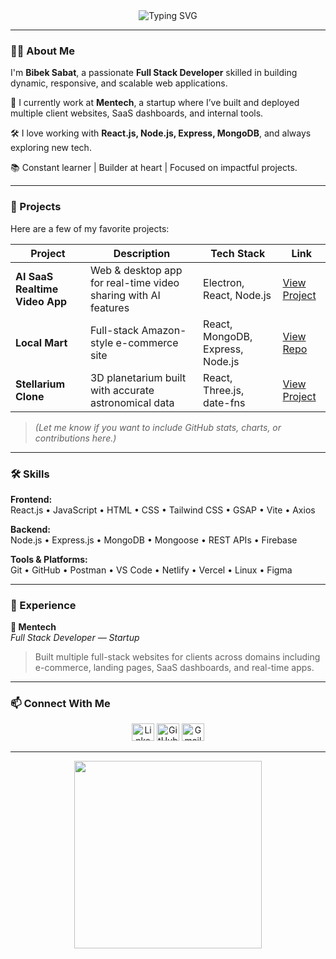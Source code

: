 <!-- Banner -->
<div align="center">
  <img src="https://readme-typing-svg.demolab.com?font=Fira+Code&weight=500&size=20&pause=1000&color=51C1F7&center=true&vCenter=true&width=480&lines=Hi+I'm+Bibek+Sabat;Full+Stack+Developer+%7C+React+%7C+Node.js+%7C+MongoDB;Building+Innovative+Web+Experiences" alt="Typing SVG" />
</div>

<!-- Profile Image (optional) -->
<!-- <p align="center"><img src="your-profile-image-url" width="180"></p> -->

---

### 👨‍💻 About Me
I'm **Bibek Sabat**, a passionate **Full Stack Developer** skilled in building dynamic, responsive, and scalable web applications.  

💼 I currently work at **Mentech**, a startup where I’ve built and deployed multiple client websites, SaaS dashboards, and internal tools.

🛠️ I love working with **React.js, Node.js, Express, MongoDB**, and always exploring new tech.

📚 Constant learner | Builder at heart | Focused on impactful projects.

---

### 🚀 Projects

Here are a few of my favorite projects:

| Project | Description | Tech Stack | Link |
|--------|-------------|------------|------|
| **AI SaaS Realtime Video App** | Web & desktop app for real-time video sharing with AI features | Electron, React, Node.js | [View Project](#) |
| **Local Mart** | Full-stack Amazon-style e-commerce site | React, MongoDB, Express, Node.js | [View Repo](#) |
| **Stellarium Clone** | 3D planetarium built with accurate astronomical data | React, Three.js, date-fns | [View Project](#) |

> *(Let me know if you want to include GitHub stats, charts, or contributions here.)*

---

### 🛠️ Skills

**Frontend:**  
React.js • JavaScript • HTML • CSS • Tailwind CSS • GSAP • Vite • Axios

**Backend:**  
Node.js • Express.js • MongoDB • Mongoose • REST APIs • Firebase

**Tools & Platforms:**  
Git • GitHub • Postman • VS Code • Netlify • Vercel • Linux • Figma

---

### 💼 Experience

**🔹 Mentech**  
*Full Stack Developer — Startup*  
> Built multiple full-stack websites for clients across domains including e-commerce, landing pages, SaaS dashboards, and real-time apps.

---

### 📫 Connect With Me

<p align="center">
  <a href="https://www.linkedin.com/in/YOUR_LINKEDIN"><img src="https://raw.githubusercontent.com/maurodesouza/profile-readme-generator/master/src/assets/icons/social/linkedin/default.svg" width="36" height="28" alt="LinkedIn"/></a>
  <a href="https://github.com/YOUR_GITHUB"><img src="https://raw.githubusercontent.com/maurodesouza/profile-readme-generator/master/src/assets/icons/social/github/default.svg" width="36" height="28" alt="GitHub"/></a>
  <a href="mailto:your.email@example.com"><img src="https://raw.githubusercontent.com/maurodesouza/profile-readme-generator/master/src/assets/icons/social/gmail/default.svg" width="36" height="28" alt="Gmail"/></a>
</p>

---

<!-- Footer GIF -->
<p align="center">
  <img src="https://media.giphy.com/media/iY8CRBdQXODJSCERIr/giphy.gif" width="300" />
</p>
